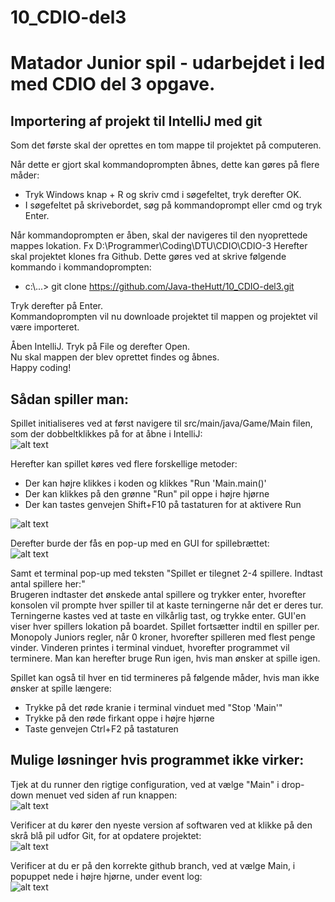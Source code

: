 # 10_CDIO-del3

 # Matador Junior spil - udarbejdet i led med CDIO del 3 opgave.

## Importering af projekt til IntelliJ med git
Som det første skal der oprettes en tom mappe til projektet på computeren.

Når dette er gjort skal kommandoprompten åbnes, dette kan gøres på flere måder:
 - Tryk Windows knap + R og skriv cmd i søgefeltet, tryk derefter OK.
 - I søgefeltet på skrivebordet, søg på kommandoprompt eller cmd og tryk Enter.

Når kommandoprompten er åben, skal der navigeres til den nyoprettede mappes lokation. Fx D:\Programmer\Coding\DTU\CDIO\CDIO-3
Herefter skal projektet klones fra Github. Dette gøres ved at skrive følgende kommando i kommandoprompten:
- c:\\...> git clone https://github.com/Java-theHutt/10_CDIO-del3.git

Tryk derefter på Enter. <br /> 
Kommandoprompten vil nu downloade projektet til mappen og projektet vil være importeret.

Åben IntelliJ. Tryk på File og derefter Open. <br />
Nu skal mappen der blev oprettet findes og åbnes.<br />
Happy coding!


## Sådan spiller man:

Spillet initialiseres ved at først navigere til src/main/java/Game/Main filen, som der dobbeltklikkes på for at åbne i IntelliJ: <br />
![alt text](https://i.imgur.com/n2ei2Lz.png)

Herefter kan spillet køres ved flere forskellige metoder:

- Der kan højre klikkes i koden og klikkes "Run 'Main.main()'
- Der kan klikkes på den grønne "Run" pil oppe i højre hjørne
- Der kan tastes genvejen Shift+F10 på tastaturen for at aktivere Run <br />

![alt text](https://i.imgur.com/0t7z1nw.png)<br />

Derefter burde der fås en pop-up med en GUI for spillebrættet: <br />
![alt text](https://i.imgur.com/NodN4Cd.png) <br />

Samt et terminal pop-up med teksten "Spillet er tilegnet 2-4 spillere. Indtast antal spillere her:" <br />
Brugeren indtaster det ønskede antal spillere og trykker enter, hvorefter konsolen vil prompte hver spiller til at kaste terningerne når det er deres tur. Terningerne kastes ved at taste en vilkårlig tast, og trykke enter.
GUI'en viser hver spillers lokation på boardet.
Spillet fortsætter indtil en spiller per. Monopoly Juniors regler, når 0 kroner, hvorefter spilleren med flest penge vinder.
Vinderen printes i terminal vinduet, hvorefter programmet vil terminere. Man kan herefter bruge Run igen, hvis man ønsker at spille igen.

Spillet kan også til hver en tid termineres på følgende måder, hvis man ikke ønsker at spille længere:

- Trykke på det røde kranie i terminal vinduet med "Stop 'Main'"
- Trykke på den røde firkant oppe i højre hjørne
- Taste genvejen Ctrl+F2 på tastaturen




## Mulige løsninger hvis programmet ikke virker:

Tjek at du runner den rigtige configuration, ved at vælge "Main" i drop-down menuet ved siden af run knappen:<br />
![alt text](https://i.imgur.com/In4ZNa3.png)<br />

Verificer at du kører den nyeste version af softwaren ved at klikke på den skrå blå pil udfor Git, for at opdatere projektet: <br />
![alt text](https://i.imgur.com/ViXf5Wr.png)

Verificer at du er på den korrekte github branch, ved at vælge Main, i popuppet nede i højre hjørne, under event log: <br />
![alt text](https://i.imgur.com/pLjpDKv.png) <br />
